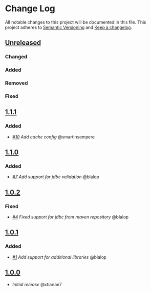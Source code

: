 # Change Log

All notable changes to this project will be documented in this file.
This project adheres to [Semantic Versioning](http://semver.org/) and [Keep a changelog](https://github.com/olivierlacan/keep-a-changelog).

## [Unreleased](https://github.com/idealista/keycloak_role/tree/develop)
### Changed
### Added
### Removed
### Fixed

## [1.1.1](https://github.com/idealista/keycloak_role/tree/1.1.1)
### Added
- *[#10](https://github.com/idealista/keycloak_role/issues/10) Add cache config* @smartinsempere

## [1.1.0](https://github.com/idealista/keycloak_role/tree/1.1.0)
### Added
- *[#7](https://github.com/idealista/keycloak_role/issues/7) Add support for jdbc validation* @blalop

## [1.0.2](https://github.com/idealista/keycloak_role/tree/1.0.2)
### Fixed
- *[#4](https://github.com/idealista/keycloak_role/issues/4) Fixed support for jdbc from maven repository* @blalop


## [1.0.1](https://github.com/idealista/keycloak_role/tree/1.0.1)
### Added
- *[#1](https://github.com/idealista/keycloak_role/issues/1) Add support for additional libraries* @blalop

## [1.0.0](https://github.com/idealista/keycloak_role/tree/1.0.0)
- *Initial release* @xtianae7
